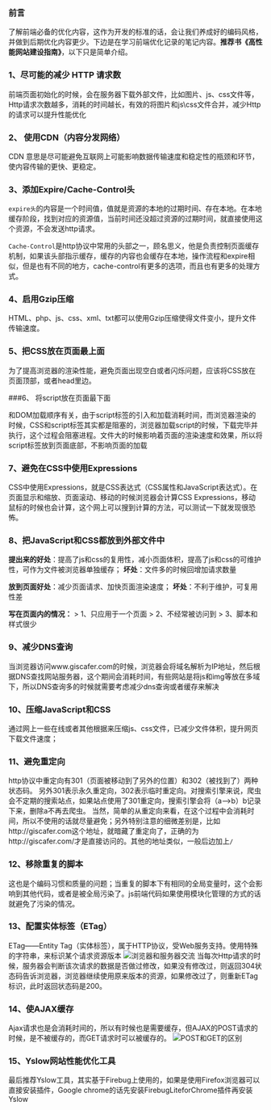### 前言

了解前端必备的优化内容，这作为开发的标准的话，会让我们养成好的编码风格，并做到后期优化内容更少。下边是在学习前端优化记录的笔记内容。**推荐书《高性能网站建设指南》**，以下只是简单介绍。

### 1、尽可能的减少 HTTP 请求数

前端页面初始化的时候，会在服务器下载外部文件，比如图片、js、css文件等，Http请求次数越多，消耗的时间越长，有效的将图片和js\css文件合并，减少Http的请求可以提升性能优化



### 2、 使用CDN（内容分发网络）
CDN 意思是尽可能避免互联网上可能影响数据传输速度和稳定性的瓶颈和环节，使内容传输的更快、更稳定。

### 3、添加Expire/Cache-Control头

`expire头`的内容是一个时间值，值就是资源的本地的过期时间、存在本地。在本地缓存阶段，找到对应的资源值，当前时间还没超过资源的过期时间，就直接使用这个资源，不会发送http请求。

`Cache-Control`是http协议中常用的头部之一，顾名思义，他是负责控制页面缓存机制，如果该头部指示缓存，缓存的内容也会缓存在本地，操作流程和expire相似，但是也有不同的地方，cache-control有更多的选项，而且也有更多的处理方式。

### 4、启用Gzip压缩
HTML、php、js、css、xml、txt都可以使用Gzip压缩使得文件变小，提升文件传输速度。

### 5、把CSS放在页面最上面

为了提高浏览器的渲染性能，避免页面出现空白或者闪烁问题，应该将CSS放在页面顶部，或者head里边。

###6、 将script放在页面最下面

和DOM加载顺序有关，由于script标签的引入和加载消耗时间，而浏览器渲染的时候，CSS和script标签其实都是阻塞的，浏览器加载script的时候，下载完毕并执行，这个过程会阻塞进程。文件大的时候影响着页面的渲染速度和效果，所以将script标签放到页面底部，不影响页面的加载


### 7、避免在CSS中使用Expressions

CSS中使用Expressions，就是CSS表达式（CSS属性和JavaScript表达式）。在页面显示和缩放、页面滚动、移动的时候浏览器会计算CSS Expressions，移动鼠标的时候也会计算，这个网上可以搜到计算的方法，可以测试一下就发现很恐怖。

### 8、把JavaScript和CSS都放到外部文件中

**提出来的好处**：提高了js和css的复用性，减小页面体积，提高了js和css的可维护性，可作为文件被浏览器单独缓存；
**坏处**：文件多的时候回增加请求数量

**放到页面好处**：减少页面请求、加快页面渲染速度；
**坏处**：不利于维护，可复用性差

**写在页面内的情况：**
    > 1、只应用于一个页面
     > 2、不经常被访问到
     > 3、脚本和样式很少

### 9、减少DNS查询

当浏览器访问www.giscafer.com的时候，浏览器会将域名解析为IP地址，然后根据DNS查找网站服务器，这个期间会消耗时间，有些网站是将js和img等放在多域下，所以DNS查询多的时候就需要考虑减少dns查询或者缓存来解决

### 10、压缩JavaScript和CSS

通过网上一些在线或者其他根据来压缩js、css文件，已减少文件体积，提升网页下载文件速度；

### 11、避免重定向

http协议中重定向有301（页面被移动到了另外的位置）和302（被找到了）两种状态码。
另外301表示永久重定向，302表示临时重定向。对搜索引擎来说，爬虫会不定期的搜索站点，如果站点使用了301重定向，搜索引擎会将（a——>b）b记录下来，删除a不再去爬虫。
当然，简单的从重定向来看，在这个过程中会消耗时间，所以不使用的话就尽量避免；另外特别注意的细微差别是，比如http://giscafer.com这个地址，就暗藏了重定向了，正确的为http://giscafer.com/才是直接访问的。其他的地址类似，一般后边加上`/`

### 12、移除重复的脚本

这也是个编码习惯和质量的问题；当重复的脚本下有相同的全局变量时，这个会影响到其他代码，或者是被全局污染了。js前端代码如果使用模块化管理的方式的话就避免了污染的情况。

### 13、配置实体标签（ETag）

ETag——Entity Tag（实体标签），属于HTTP协议，受Web服务支持。使用特殊的字符串，来标识某个请求资源版本
![浏览器和服务器交流][1]
当每次Http请求的时候，服务器会判断该次请求的数据是否做过修改，如果没有修改过，则返回304状态码告诉浏览器，浏览器继续使用原来版本的资源，如果修改过了，则重新ETag标识，此时返回状态码是200。

### 14、使AJAX缓存

Ajax请求也是会消耗时间的，所以有时候也是需要缓存，但AJAX的POST请求的时候，是不被缓存的，而GET请求时可以被缓存的。
![POST和GET的区别][2]

### 15、Yslow网站性能优化工具

最后推荐Yslow工具，其实基于Firebug上使用的，如果是使用Firefox浏览器可以直接安装插件，Google chrome的话先安装FirebugLiteforChrome插件再安装Yslow

  [1]: http://giscafer.github.io/static/img/web-performance-optimization13.png
  [2]: http://giscafer.github.io/static/img/web-performance-optimization15.png